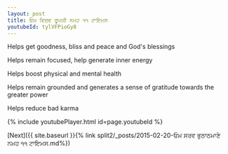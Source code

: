 ```yaml
---
layout: post
title: ਓਮ ਵਿਸ਼ਵ ਰੂਪਯੀ ਨਮਹ ੧੧ ਟਾਇਮਸ
youtubeId: tylVFPioGy8
---
```

 
 
Helps get goodness, bliss and peace and God's blessings
 
Helps remain focused, help generate inner energy 
 
Helps boost physical and mental health 
 
Helps remain grounded and generates a sense of gratitude towards the greater power 
 
Helps reduce bad karma
 
 
 
 


{% include youtubePlayer.html id=page.youtubeId %}
 
[Next]({{ site.baseurl }}{% link  split2/_posts/2015-02-20-ਓਮ ਸਰਵ ਭੁਠਾਠਮਾਣੇ ਨਮਹ ੧੧ ਟਾਇਮਸ.md%})
 
